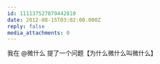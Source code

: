 ```yaml
---
id: 111137527879442810
date: 2012-08-15T03:02:00.000Z
reply: false
media_attachments: 0
---
```


我在 @微什么 提了一个问题【为什么微什么叫微什么】​​​​


